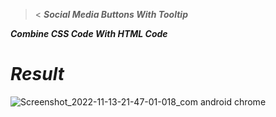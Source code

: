 ><
***Social Media Buttons With Tooltip***

***Combine CSS Code With HTML Code***

# ***Result***
![Screenshot_2022-11-13-21-47-01-018_com android chrome](https://user-images.githubusercontent.com/115902571/201530374-22eda5cd-f28c-421c-9823-d687950bd7be.png)
